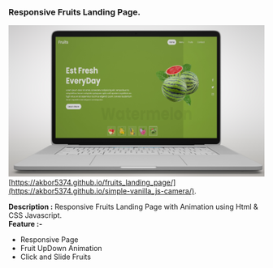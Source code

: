 ﻿### Responsive Fruits Landing Page.
<img src="images/mockup.jpg" alt="Line Feed" width="700"><br>
[https://akbor5374.github.io/fruits_landing_page/](https://akbor5374.github.io/simple-vanilla_js-camera/).

**Description :** Responsive Fruits Landing Page with Animation using Html & CSS Javascript.<br>
**Feature :-**
- Responsive Page
- Fruit UpDown Animation
- Click and Slide Fruits
